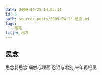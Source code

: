 ```yaml
---
date: 2009-04-25 14:02:14
id: 6
path: source/_posts/2009-04-25-思念.md
tags:
  - 随笔
title: 思念
---
```


## 思念

思念复思念
痛触心理面
忍泪与君别
来年再相见